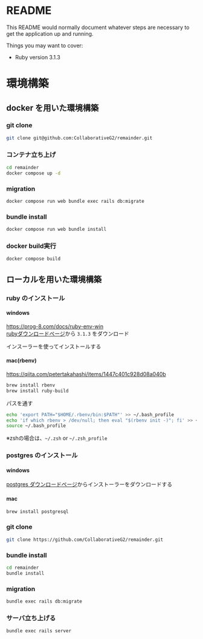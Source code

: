 # README

This README would normally document whatever steps are necessary to get the
application up and running.

Things you may want to cover:

* Ruby version
3.1.3

# 環境構築
## docker を用いた環境構築
### git clone
```bash
git clone git@github.com:CollaborativeG2/remainder.git
```

### コンテナ立ち上げ
```bash
cd remainder
docker compose up -d
```

### migration
```bash
docker compose run web bundle exec rails db:migrate
```

### bundle install
```bash
docker compose run web bundle install
```

### docker build実行
```bash
docker compose build
```

## ローカルを用いた環境構築

### ruby のインストール

#### windows
https://prog-8.com/docs/ruby-env-win  
[rubyダウンロードページ](https://rubyinstaller.org/downloads/)から `3.1.3` をダウンロード

インスーラーを使ってインストールする

#### mac(rbenv)
https://qiita.com/petertakahashi/items/1447c401c928d08a040b  
```bash
brew install rbenv
brew install ruby-build
```

パスを通す
```bash
echo 'export PATH="$HOME/.rbenv/bin:$PATH"' >> ~/.bash_profile
echo 'if which rbenv > /dev/null; then eval "$(rbenv init -)"; fi' >> ~/.bash_profile
source ~/.bash_profile
```
※zshの場合は、`~/.zsh` or `~/.zsh_profile`

### postgres のインストール

#### windows
[postgres ダウンロードページ](https://www.postgresql.org/download/windows/)からインストーラーをダウンロードする

#### mac
```bash
brew install postgresql
```

### git clone
```bash
git clone https://github.com/CollaborativeG2/remainder.git
```

### bundle install
```bash
cd remainder
bundle install
```

### migration
```bash
bundle exec rails db:migrate
```

### サーバ立ち上げる
```bash
bundle exec rails server
```
